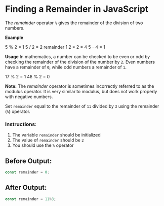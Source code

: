 # Finding a Remainder in JavaScript

The *remainder* operator `%` gives the remainder of the division of two numbers.

**Example**

5 % 2 = 1
5 / 2 = 2 remainder 1
2 * 2 = 4
5 - 4 = 1

**Usage**
In mathematics, a number can be checked to be even or odd by checking the remainder of the division of the number by `2`. Even numbers have a remainder of `0`, while odd numbers a remainder of `1`.

17 % 2 = 1
48 % 2 = 0

**Note:** The *remainder* operator is sometimes incorrectly referred to as the modulus operator. It is very similar to modulus, but does not work properly with negative numbers.

Set `remainder` equal to the remainder of `11` divided by `3` using the remainder (`%`) operator.

### Instructions: 
1. The variable `remainder` should be initialized
2. The value of `remainder` should be `2`
3. You should use the `%` operator

## Before Output:
```javascript
const remainder = 0;
```

## After Output:
```javascript
const remainder = 11%3;
```
